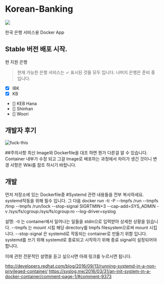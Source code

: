 # Korean-Banking
[![](https://images.microbadger.com/badges/version/beyondlimitation/banking.svg)](https://microbadger.com/images/beyondlimitation/banking "Get your own version badge on microbadger.com")

한국 은행 서비스용 Docker App

## Stable 버전 배포 시작.

현 지원 은행
>현재 가능한 은행 서비스는 ✓ 표시된 것들 모두 입니다.
>나머지 은행은 준비 중 입니다.

 - [X] IBK
 - [X] KB
 - [] KEB Hana
 - [] Shinhan
 - [] Woori

## 개발자 후기
![fuck-this](https://cloud.githubusercontent.com/assets/10960326/19426459/b0a74b54-9477-11e6-80f9-fb6c384020ed.jpg)

##주의사항
최신 Image와 Dockerfile을 대조 하면 뭔가 다른걸 알 수 있습니다. Container 내부가 수정 되고 그걸 Image로 배포하는 과정에서 차이가 생긴 것이니 변경 사항은 Wiki를 참조 하시기 바랍니다.

## 개발
먼저 저장소에 있는 Dockerfile중 #Systemd 관련 내용들을 전부 복사하세요. systemd작동을 위해 필수 입니다.
그 다음 docker run -ti -P --tmpfs /run --tmpfs /tmp --tmpfs /run/lock --stop-signal SIGRTMIN+3 --cap-add=SYS_ADMIN -v /sys/fs/cgroup:/sys/fs/cgroup:ro --log-driver=syslog

설명: -ti 는 container에서 일어나는 일들을 stdin으로 입력받아 상세한 상황을 읽습니다.
--tmpfs 는 mount 시킬 해당 directory를 tmpfs filesystem으로써 mount 시킵니다.
--stop-signal 은 systemd로 작동되는 container로 만들기 위함 입니다. systemd를 쓰기 위해 systemd로 종료되고 시작하기 위해 종료 signal이 설정되어야 합니다.

이에 관한 전문적인 설명을 듣고 싶으시면 아래 링크를 누르시면 됩니다.

http://developers.redhat.com/blog/2016/09/13/running-systemd-in-a-non-privileged-container/
https://syslog.me/2016/03/31/an-init-system-in-a-docker-container/comment-page-1/#comment-9373
